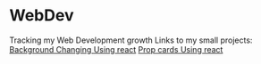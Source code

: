 # WebDev
Tracking my Web Development growth
Links to my small projects:
[Background Changing Using react](https://bgchanger-steel.vercel.app/) 
[Prop cards Using react](https://proptailwind.vercel.app/) 
